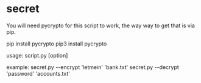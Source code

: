 # secret

You will need pycrypto for this script to work, the way way to get that is via pip.

pip install pycrypto
pip3 install pycrypto

usage: script.py [option] <key> <file> 

example: secret.py --encrypt 'letmein' 'bank.txt'
         secret.py --decrypt 'password' 'accounts.txt'

